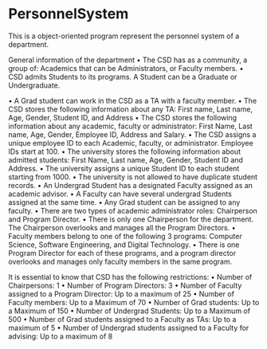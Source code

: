 # PersonnelSystem
This is a object-oriented program represent the personnel system of a department.

General information of the department
• The CSD has as a community, a group of: Academics that can be Administrators, or Faculty members.
• CSD admits Students to its programs. A Student can be a Graduate or Undergraduate.

• A Grad student can work in the CSD as a TA with a faculty member.
• The CSD stores the following information about any TA: First name, Last name, Age, Gender, Student ID, and Address
• The CSD stores the following information about any academic, faculty or administrator: First Name, Last name, Age, Gender, Employee ID, Address and Salary.
• The CSD assigns a unique employee ID to each Academic, faculty, or administrator. Employee IDs start at 100.
• The university stores the following information about admitted students: First Name, Last name, Age, Gender, Student ID and Address.
• The university assigns a unique Student ID to each student starting from 1000.
• The university is not allowed to have duplicate student records.
• An Undergrad Student has a designated Faculty assigned as an academic advisor.
• A Faculty can have several undergrad Students assigned at the same time.
• Any Grad student can be assigned to any faculty.
• There are two types of academic administrator roles: Chairperson and Program Director.
• There is only one Chairperson for the department. The Chairperson overlooks and manages all the Program Directors.
• Faculty members belong to one of the following 3 programs: Computer Science, Software Engineering, and Digital Technology.
• There is one Program Director for each of these programs, and a program director overlooks and manages only faculty members in the same program.


It is essential to know that CSD has the following restrictions:
• Number of Chairpersons: 1
• Number of Program Directors: 3
• Number of Faculty assigned to a Program Director: Up to a maximum of 25
• Number of Faculty members: Up to a Maximum of 70
• Number of Grad students: Up to a Maximum of 150
• Number of Undergrad Students: Up to a Maximum of 500
• Number of Grad students assigned to a Faculty as TAs: Up to a maximum of 5
• Number of Undergrad students assigned to a Faculty for advising: Up to a maximum of 8
